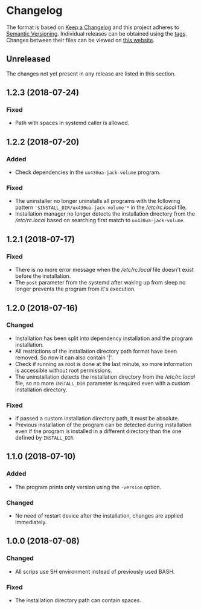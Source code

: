 # Changelog

The format is based on [Keep a Changelog](https://keepachangelog.com/en/1.0.0/) and this project adheres to [Semantic Versioning](https://semver.org/spec/v2.0.0.html). Individual releases can be obtained using the [tags](https://gitlab.com/dominiksalvet/ux430ua-jack-volume/tags). Changes between their files can be viewed on [this website](https://gitlab.com/dominiksalvet/ux430ua-jack-volume/compare).

## Unreleased

The changes not yet present in any release are listed in this section.

## 1.2.3 (2018-07-24)

### Fixed

* Path with spaces in systemd caller is allowed.

## 1.2.2 (2018-07-20)

### Added

* Check dependencies in the `ux430ua-jack-volume` program.

### Fixed

* The uninstaller no longer uninstalls all programs with the following pattern `'$INSTALL_DIR/ux430ua-jack-volume'*` in the */etc/rc.local* file.
* Installation manager no longer detects the installation directory from the */etc/rc.local* based on searching first match to `ux430ua-jack-volume`.

## 1.2.1 (2018-07-17)

### Fixed

* There is no more error message when the */etc/rc.local* file doesn't exist before the installation.
* The `post` parameter from the systemd after waking up from sleep no longer prevents the program from it's execution.

## 1.2.0 (2018-07-16)

### Changed

* Installation has been split into dependency installation and the program installation.
* All restrictions of the installation directory path format have been removed. So now it can also contain '|'.
* Check if running as root is done at the last minute, so more information is accessible without root permissions.
* The uninstallation detects the installation directory from the */etc/rc.local* file, so no more `INSTALL_DIR` parameter is required even with a custom installation directory.

### Fixed

* If passed a custom installation directory path, it must be absolute.
* Previous installation of the program can be detected during installation even if the program is installed in a different directory than the one defined by `INSTALL_DIR`.

## 1.1.0 (2018-07-10)

### Added

* The program prints only version using the `-version` option.

### Changed

* No need of restart device after the installation, changes are applied immediately.

## 1.0.0 (2018-07-08)

### Changed

* All scrips use SH environment instead of previously used BASH.

### Fixed

* The installation directory path can contain spaces.

